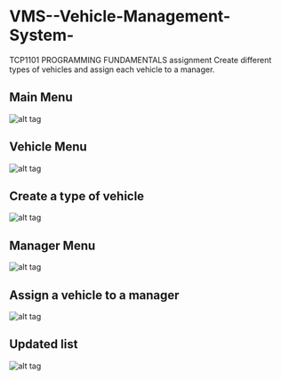 # VMS--Vehicle-Management-System-
TCP1101 PROGRAMMING FUNDAMENTALS assignment
Create different types of vehicles and assign each vehicle to a manager.

## Main Menu
![alt tag](https://cloud.githubusercontent.com/assets/13564825/23091494/3f833fbe-f5f2-11e6-901c-dbddf06813a1.JPG)

## Vehicle Menu
![alt tag](https://cloud.githubusercontent.com/assets/13564825/23091493/3f742f1a-f5f2-11e6-8b0e-e104ccf00156.JPG)

## Create a type of vehicle
![alt tag](https://cloud.githubusercontent.com/assets/13564825/23091492/3f3216c0-f5f2-11e6-8e4c-64abe052f4f1.JPG)

## Manager Menu
![alt tag](https://cloud.githubusercontent.com/assets/13564825/23091491/3f313976-f5f2-11e6-85e4-658a16f44358.JPG)

## Assign a vehicle to a manager
![alt tag](https://cloud.githubusercontent.com/assets/13564825/23091490/3ee28056-f5f2-11e6-95ec-aab51fb810e5.JPG)

## Updated list
![alt tag](https://cloud.githubusercontent.com/assets/13564825/23091495/404a88da-f5f2-11e6-9d93-af03db8c1590.JPG)
